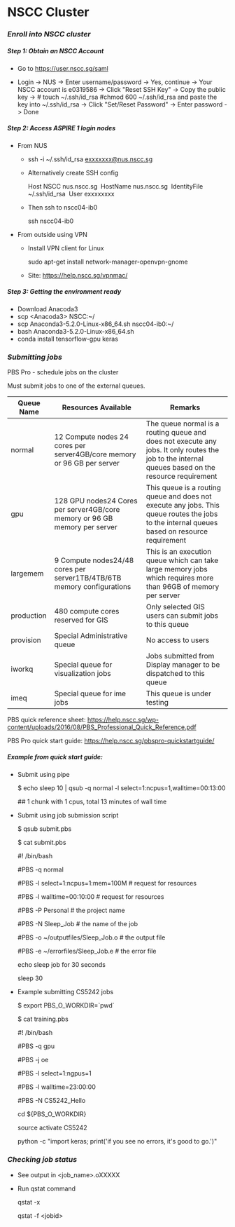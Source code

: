 # NSCC Cluster 

### *Enroll into NSCC cluster*

##### Step 1: Obtain an NSCC Account 

- Go to https://user.nscc.sg/saml

- Login -> NUS -> Enter username/password -> Yes, continue -> Your NSCC account is e0319586 -> Click "Reset SSH Key" -> Copy the public key -> # touch ~/.ssh/id_rsa #chmod 600 ~/.ssh/id_rsa and paste the key into ~/.ssh/id_rsa -> Click "Set/Reset Password" -> Enter password -> Done


##### Step 2: Access ASPIRE 1 login nodes

- From NUS 

  - ssh -i ~/.ssh/id_rsa exxxxxxx@nus.nscc.sg 

  - Alternatively create SSH config 

    Host NSCC nus.nscc.sg
    ​    HostName nus.nscc.sg
    ​    IdentityFile ~/.ssh/id_rsa
    ​    User exxxxxxxx

  - Then ssh to nscc04-ib0

    ssh nscc04-ib0

- From outside using VPN

  - Install VPN client for Linux

    sudo apt-get install network-manager-openvpn-gnome

  - Site: https://help.nscc.sg/vpnmac/



##### Step 3: Getting the environment ready

* Download Anacoda3 
* scp \<Anacoda3\> NSCC:~/
* scp Anaconda3-5.2.0-Linux-x86_64.sh nscc04-ib0:~/ 
* bash Anaconda3-5.2.0-Linux-x86_64.sh
* conda install tensorflow-gpu keras



### *Submitting jobs*

PBS Pro - schedule jobs on the cluster

Must submit jobs to one of the external queues. 

| Queue Name | Resources Available                                          | Remarks                                                      |
| ---------- | ------------------------------------------------------------ | ------------------------------------------------------------ |
| normal     | 12 Compute nodes 24 cores per server4GB/core memory or 96 GB per server | The queue normal is a routing queue and does not execute any jobs. It only routes the job to the internal queues based on the resource requirement |
| gpu        | 128 GPU nodes24 Cores per server4GB/core memory or 96 GB memory per server | This queue is a routing queue and does not execute any jobs. This queue routes the jobs to the internal queues based on resource requirement |
| largemem   | 9 Compute nodes24/48 cores per server1TB/4TB/6TB memory configurations | This is an execution queue which can take large memory jobs which requires more than 96GB of memory per server |
| production | 480 compute cores reserved for GIS                           | Only selected GIS users can submit jobs to this queue        |
| provision  | Special Administrative queue                                 | No access to users                                           |
| iworkq     | Special queue for visualization jobs                         | Jobs submitted from Display manager to be dispatched to this queue |
| imeq       | Special queue for ime jobs                                   | This queue is under testing                                  |

PBS quick reference sheet: https://help.nscc.sg/wp-content/uploads/2016/08/PBS_Professional_Quick_Reference.pdf

PBS Pro quick start guide: https://help.nscc.sg/pbspro-quickstartguide/

##### Example from quick start guide:

- Submit using pipe 

  $ echo sleep 10 | qsub -q normal -l select=1:ncpus=1,walltime=00:13:00 

  \#\# 1 chunk with 1 cpus, total 13 minutes of wall time 

- Submit using job submission script

  $ qsub submit.pbs

  $ cat submit.pbs

     #! /bin/bash

    #PBS -q normal

    #PBS -l select=1:ncpus=1:mem=100M		# request for resources

    #PBS -l walltime=00:10:00 		# request for resources

    #PBS -P Personal 		# the project name

    #PBS -N Sleep_Job 		# the name of the job 

    #PBS -o ~/outputfiles/Sleep_Job.o		# the output file

    #PBS -e ~/errorfiles/Sleep_Job.e 		# the error file 

    echo sleep job for 30 seconds

    sleep 30 

- Example submitting CS5242 jobs

  $ export PBS_O_WORKDIR=\`pwd\`

  $ cat training.pbs

  #! /bin/bash

  #PBS -q gpu

  #PBS -j oe

  #PBS -l select=1:ngpus=1

  #PBS -l walltime=23:00:00 

  #PBS -N CS5242_Hello 

  cd ${PBS_O_WORKDIR}

  source activate CS5242

  python -c "import keras; print('if you see no errors, it\'s good to go.')"



### *Checking job status*

* See output in <job_name>.oXXXXX

* Run qstat command 

  qstat -x 

  qstat -f \<jobid\>








